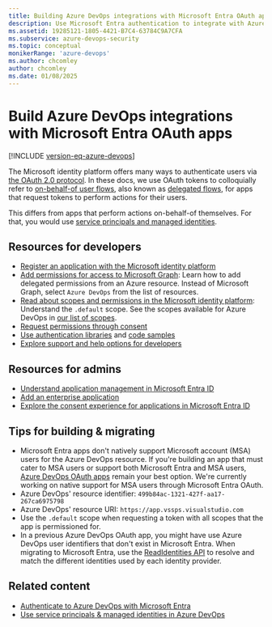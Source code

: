 ```yaml
---
title: Building Azure DevOps integrations with Microsoft Entra OAuth apps
description: Use Microsoft Entra authentication to integrate with Azure DevOps Services.
ms.assetid: 19285121-1805-4421-B7C4-63784C9A7CFA
ms.subservice: azure-devops-security
ms.topic: conceptual
monikerRange: 'azure-devops'
ms.author: chcomley
author: chcomley
ms.date: 01/08/2025
---
```


# Build Azure DevOps integrations with Microsoft Entra OAuth apps

[!INCLUDE [version-eq-azure-devops](../../../includes/version-eq-azure-devops.md)]

The Microsoft identity platform offers many ways to authenticate users via [the OAuth 2.0 protocol](/entra/identity-platform/v2-protocols). In these docs, we use OAuth tokens to colloquially refer to [on-behalf-of user flows](/entra/identity-platform/v2-oauth2-on-behalf-of-flow), also known as [delegated flows](/entra/identity-platform/delegated-access-primer), for apps that request tokens to perform actions for their users. 

This differs from apps that perform actions on-behalf-of themselves. For that, you would use [service principals and managed identities](service-principal-managed-identity.md).
 
## Resources for developers

* [Register an application with the Microsoft identity platform](/entra/identity-platform/quickstart-register-app)
* [Add permissions for access to Microsoft Graph](/entra/identity-platform/quickstart-configure-app-access-web-apis#add-permissions-to-access-microsoft-graph): Learn how to add delegated permissions from an Azure resource. Instead of Microsoft Graph, select `Azure DevOps` from the list of resources.
* [Read about scopes and permissions in the Microsoft identity platform](/entra/identity-platform/scopes-oidc): Understand the `.default` scope. See the scopes available for Azure DevOps in [our list of scopes](oauth.md#available-scopes).
* [Request permissions through consent](/entra/identity-platform/consent-types-developer)
* [Use authentication libraries](/entra/identity-platform/reference-v2-libraries) and [code samples](/entra/identity-platform/sample-v2-code?tabs=apptype)
* [Explore support and help options for developers](/entra/identity-platform/developer-support-help-options)

## Resources for admins

* [Understand application management in Microsoft Entra ID](/entra/identity/enterprise-apps/what-is-application-management)
* [Add an enterprise application](/entra/identity/enterprise-apps/add-application-portal)
* [Explore the consent experience for applications in Microsoft Entra ID](/entra/identity-platform/application-consent-experience)

## Tips for building & migrating

* Microsoft Entra apps don't natively support Microsoft account (MSA) users for the Azure DevOps resource. If you're building an app that must cater to MSA users or support both Microsoft Entra and MSA users, [Azure DevOps OAuth apps](azure-devops-oauth.md) remain your best option. We're currently working on native support for MSA users through Microsoft Entra OAuth.
* Azure DevOps' resource identifier: `499b84ac-1321-427f-aa17-267ca6975798`
* Azure DevOps' resource URI: `https://app.vssps.visualstudio.com`
* Use the `.default` scope when requesting a token with all scopes that the app is permissioned for.
* In a previous Azure DevOps OAuth app, you might have use Azure DevOps user identifiers that don't exist in Microsoft Entra. When migrating to Microsoft Entra, use the [ReadIdentities API](/rest/api/azure/devops/ims/identities/read-identities) to resolve and match the different identities used by each identity provider.

## Related content

- [Authenticate to Azure DevOps with Microsoft Entra](entra.md)
- [Use service principals & managed identities in Azure DevOps](service-principal-managed-identity.md)
